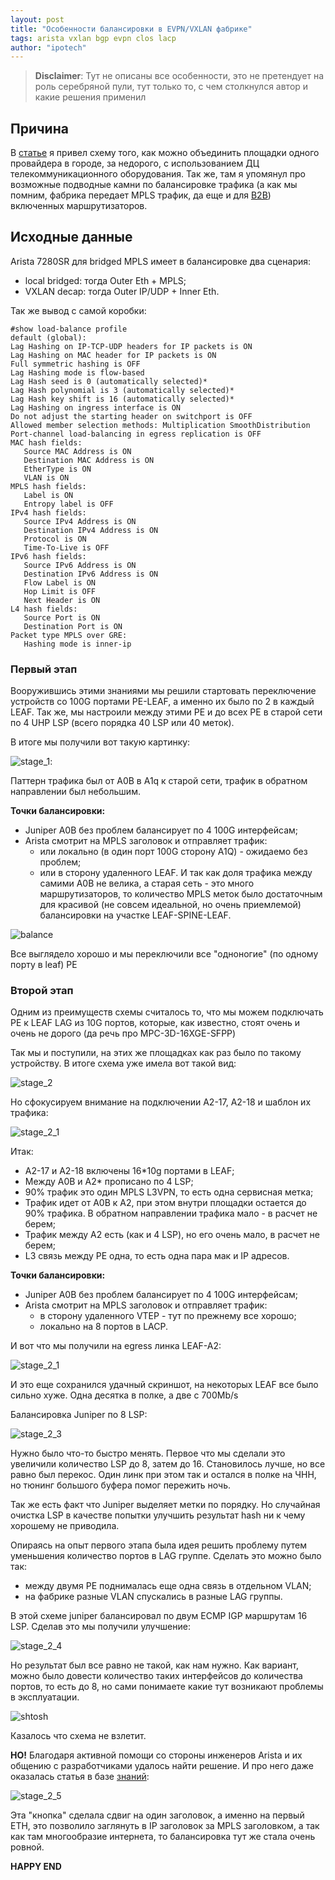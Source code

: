 ```yaml
---
layout: post
title: "Особенности балансировки в EVPN/VXLAN фабрике"
tags: arista vxlan bgp evpn clos lacp
author: "ipotech"
---
```



> **Disclaimer**:
Тут не описаны все особенности, это не претендует на роль серебряной пули, тут только то, с чем столкнулся автор и какие решения применил


## Причина

В [статье](/_posts/2019-06-25-servisnaja-arhitektura-isp.md) я привел схему того, как можно объединить площадки одного провайдера в городе, за недорого, с использованием ДЦ телекоммуникационного оборудования. Так же, там я упомянул про возможные подводные камни по балансировке трафика (а как мы помним, фабрика передает MPLS трафик, да еще и для [B2B](/_posts/2019-06-24-juniper-mx-mpls-examples.md)) включенных маршрутизаторов.


## Исходные данные

Arista 7280SR для bridged MPLS имеет в балансировке два сценария:
- local bridged: тогда Outer Eth + MPLS;
- VXLAN decap: тогда Outer IP/UDP + Inner Eth.



Так же вывод с самой коробки:

```
#show load-balance profile
default (global):
Lag Hashing on IP-TCP-UDP headers for IP packets is ON
Lag Hashing on MAC header for IP packets is ON
Full symmetric hashing is OFF
Lag Hashing mode is flow-based
Lag Hash seed is 0 (automatically selected)*
Lag Hash polynomial is 3 (automatically selected)*
Lag Hash key shift is 16 (automatically selected)*
Lag Hashing on ingress interface is ON
Do not adjust the starting header on switchport is OFF
Allowed member selection methods: Multiplication SmoothDistribution
Port-channel load-balancing in egress replication is OFF
MAC hash fields:
   Source MAC Address is ON
   Destination MAC Address is ON
   EtherType is ON
   VLAN is ON
MPLS hash fields:
   Label is ON
   Entropy label is OFF
IPv4 hash fields:
   Source IPv4 Address is ON
   Destination IPv4 Address is ON
   Protocol is ON
   Time-To-Live is OFF
IPv6 hash fields:
   Source IPv6 Address is ON
   Destination IPv6 Address is ON
   Flow Label is ON
   Hop Limit is OFF
   Next Header is ON
L4 hash fields:
   Source Port is ON
   Destination Port is ON
Packet type MPLS over GRE:
   Hashing mode is inner-ip

```


### Первый этап
Вооружившись этими знаниями мы решили стартовать переключение устройств со 100G портами PE-LEAF, а именно их было по 2 в каждый LEAF. Так же, мы настроили между этими PE и до всех PE в старой сети по 4 UHP LSP (всего порядка 40 LSP или 40 меток).

В итоге мы получили вот такую картинку:

![stage_1](/images/arista_stage_1.png):

Паттерн трафика был от A0B в A1q к старой сети, трафик в обратном направлении был небольшим.


**Точки балансировки:**
- Juniper A0B без проблем балансирует по 4 100G интерфейсам;
- Arista смотрит на MPLS заголовок и отправляет трафик:
  - или локально (в один порт 100G сторону A1Q) - ожидаемо без проблем;
  - или в сторону удаленного LEAF. И так как доля трафика между самими A0B не велика, а старая сеть - это много маршрутизаторов, то количество MPLS меток было достаточным для красивой (не совсем идеальной, но очень приемлемой) балансировки на участке LEAF-SPINE-LEAF.

![balance](/images/arista_stage_1_1.png)

Все выглядело хорошо и мы переключили все "одноногие" (по одному порту в leaf) PE


### Второй этап
Одним из преимуществ схемы считалось то, что мы можем подключать PE к LEAF LAG из 10G портов, которые, как известно, стоят очень и очень не дорого (да речь про MPC-3D-16XGE-SFPP)

Так мы и поступили, на этих же площадках как раз было по такому устройству. В итоге схема уже имела вот такой вид:

![stage_2](/images/arista_stage_2.png)

Но сфокусируем внимание на подключении А2-17, А2-18 и шаблон их трафика:

![stage_2_1](/images/arista_stage_2_1.png)

Итак:
- A2-17 и A2-18 включены 16*10g портами в LEAF;
- Между A0B и A2* прописано по 4 LSP;
- 90% трафик это один MPLS L3VPN, то есть одна сервисная метка;
- Трафик идет от A0B к A2, при этом внутри площадки остается до 90% трафика. В обратном направлении трафика мало - в расчет не берем;
- Трафик между А2 есть (как и 4 LSP), но его очень мало, в расчет не берем;
- L3 связь между PE одна, то есть одна пара мак и IP адресов.

**Точки балансировки:**
- Juniper A0B без проблем балансирует по 4 100G интерфейсам;
- Arista смотрит на MPLS заголовок и отправляет трафик:
  - в сторону удаленного VTEP - тут по прежнему все хорошо;
  - локально на 8 портов в LACP.

И вот что мы получили на egress линка LEAF-A2:

![stage_2_1](/images/arista_stage_2_2.png)

И это еще сохранился удачный скриншот, на некоторых LEAF все было сильно хуже. Одна десятка в полке, а две с 700Mb/s

Балансировка Juniper по 8 LSP:

![stage_2_3](/images/arista_stage_2_3.png)

Нужно было что-то быстро менять. Первое что мы сделали это увеличили количество LSP до 8, затем до 16. Становилось лучше, но все равно был перекос. Один линк при этом так и остался в полке на ЧНН, но тюнинг большого буфера помог пережить ночь.

Так же есть факт что Juniper выделяет метки по порядку. Но случайная очистка LSP в качестве попытки улучшить результат hash ни к чему хорошему не приводила.

Опираясь на опыт первого этапа была идея решить проблему путем уменьшения количество портов в LAG группе. Сделать это можно было так:
- между двумя PE поднималась еще одна связь в отдельном VLAN;
- на фабрике разные VLAN спускались в разные LAG группы.

В этой схеме juniper балансировал по двум ECMP IGP маршрутам 16 LSP. Сделав это мы получили улучшение:

![stage_2_4](/images/arista_stage_2_4.png)

Но  результат был все равно не такой, как нам нужно. Как вариант, можно было довести количество таких интерфейсов до количества портов, то есть до 8, но сами понимаете какие тут возникают проблемы в эксплуатации.

![shtosh](/images/shtosh.jpg)

Казалось что схема не взлетит.


**НО!**
Благодаря активной помощи со стороны инженеров Arista и их общению с разработчиками удалось найти решение. И про него даже оказалась статья в базе [знаний](https://eos.arista.com/eos-4-20-5f/vxlan-o-mpls-lag-hashing-optimizations-for-l2-ports/):

![stage_2_5](/images/arista_stage_2_5.png)

Эта "кнопка" сделала сдвиг на один заголовок, а именно на первый ETH, это позволило заглянуть в IP заголовок за MPLS заголовком, а так как там многообразие интернета, то балансировка тут же стала очень ровной.


**HAPPY END**
